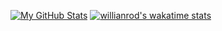 [![My GitHub Stats](https://github-readme-stats.vercel.app/api/?username=0fatih&count_private=true&theme=tokyonight&showicons=true)]()
[![willianrod's wakatime stats](https://github-readme-stats.vercel.app/api/wakatime?username=willianrod)](https://github.com/anuraghazra/github-readme-stats)
